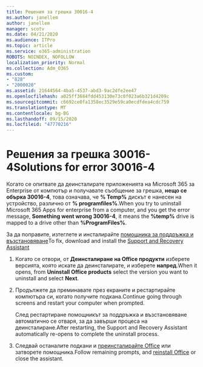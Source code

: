 ```yaml
---
title: Решения за грешка 30016-4
ms.author: janellem
author: janellem
manager: scotv
ms.date: 04/21/2020
ms.audience: ITPro
ms.topic: article
ms.service: o365-administration
ROBOTS: NOINDEX, NOFOLLOW
localization_priority: Normal
ms.collection: Adm_O365
ms.custom:
- "828"
- "2000020"
ms.assetid: 21644564-4ba5-4537-abd3-9ac2dfe2ee47
ms.openlocfilehash: a025ff3684fdd453130e73c0f023a6b321d4209c
ms.sourcegitcommit: c6692ce0fa1358ec3529e59ca0ecdfdea4cdc759
ms.translationtype: MT
ms.contentlocale: bg-BG
ms.lasthandoff: 09/15/2020
ms.locfileid: "47770216"
---
```

# <a name="solutions-for-error-30016-4"></a><span data-ttu-id="63572-102">Решения за грешка 30016-4</span><span class="sxs-lookup"><span data-stu-id="63572-102">Solutions for error 30016-4</span></span>

<span data-ttu-id="63572-103">Когато се опитвате да деинсталирате приложенията на Microsoft 365 за Enterprise от компютър и получавате съобщение за грешка, **нещо се обърка 30016-4**, това означава, че **% Temp%** дискът е нанесен на устройство, различно от **% programfiles%**.</span><span class="sxs-lookup"><span data-stu-id="63572-103">When you try to uninstall Microsoft 365 Apps for enterprise from a computer, and you get the error message, **Something went wrong 30016-4**, it means the **%temp%** drive is mapped to a drive other than **%ProgramFiles%**.</span></span>
  
<span data-ttu-id="63572-104">За да поправите, изтеглете и инсталирайте [помощника за поддръжка и възстановяване](https://aka.ms/SARA-OfficeUninstall-Alchemy)</span><span class="sxs-lookup"><span data-stu-id="63572-104">To fix, download and install the [Support and Recovery Assistant](https://aka.ms/SARA-OfficeUninstall-Alchemy)</span></span>
  
1. <span data-ttu-id="63572-105">Когато се отвори, от **Деинсталиране на Office продукти** изберете версията, която искате да деинсталирате, и изберете **напред**.</span><span class="sxs-lookup"><span data-stu-id="63572-105">When it opens, from **Uninstall Office products** select the version you want to uninstall and select **Next**.</span></span>

2. <span data-ttu-id="63572-106">Продължете да преминавате през екраните и рестартирайте компютъра си, когато получите подкана.</span><span class="sxs-lookup"><span data-stu-id="63572-106">Continue going through screens and restart your computer when prompted.</span></span>

    <span data-ttu-id="63572-107">След рестартиране помощникът за поддръжка и възстановяване автоматично се отваря, за да завърши процеса на деинсталиране.</span><span class="sxs-lookup"><span data-stu-id="63572-107">After restarting, the Support and Recovery Assistant automatically re-opens to complete the uninstall process.</span></span>

3. <span data-ttu-id="63572-108">Следвай останалите подкани и [преинсталирайте Office](https://portal.office.com/OLS/MySoftware.aspx) или затворете помощника.</span><span class="sxs-lookup"><span data-stu-id="63572-108">Follow remaining prompts, and [reinstall Office](https://portal.office.com/OLS/MySoftware.aspx) or close the assistant.</span></span>
